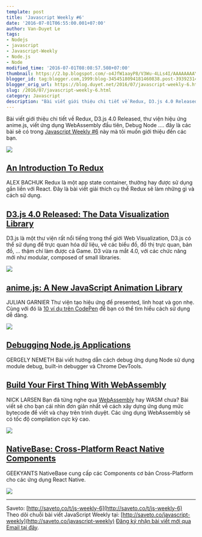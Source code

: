 ```yaml
---
template: post
title: 'Javascript Weekly #6'
date: '2016-07-01T06:55:00.001+07:00'
author: Van-Duyet Le
tags:
- Nodejs
- javascript
- Javascript-Weekly
- Node.js
- Node
modified_time: '2016-07-01T08:08:57.508+07:00'
thumbnail: https://2.bp.blogspot.com/-o4JfW1aayP8/V3Wu-4LLs4I/AAAAAAAAYrk/8qq-Dkaa0L0ZO-CNAZcGl1y3zgWUDNAVQCK4B/s1600/js-weekly-6.png
blogger_id: tag:blogger.com,1999:blog-3454518094181460838.post-3939231473251837893
blogger_orig_url: https://blog.duyet.net/2016/07/javascript-weekly-6.html
slug: /2016/07/javascript-weekly-6.html
category: Javascript
description: "Bài viết giới thiệu chi tiết về Redux, D3.js 4.0 Released, thư viện hiệu ứng anime.js, viết ứng dụng WebAssembly đầu tiên, Debug Node .... đây là các bài sẽ có trong Javascript Weekly #6"
---
```


Bài viết giới thiệu chi tiết về Redux, D3.js 4.0 Released, thư viện hiệu ứng anime.js, viết ứng dụng WebAssembly đầu tiên, Debug Node .... đây là các bài sẽ có trong [Javascript Weekly #6](https://saveto.co/t/js-weekly-6) này mà tôi muốn giới thiệu đến các bạn.

[![](https://2.bp.blogspot.com/-o4JfW1aayP8/V3Wu-4LLs4I/AAAAAAAAYrk/8qq-Dkaa0L0ZO-CNAZcGl1y3zgWUDNAVQCK4B/s1600/js-weekly-6.png)](https://blog.duyet.net/2016/07/javascript-weekly-6.html)

## [An Introduction To Redux](http://saveto.co/5eysy2) ##
ALEX BACHUK
Redux là một app state container, thường hay được sử dụng gắn liền với React. Đây là bài viết giải thích cụ thể Redux sẽ làm những gì và cách sử dụng.

## [D3.js 4.0 Released: The Data Visualization Library](http://saveto.co/r9jtqQ) ##
D3.js là một thư viện rất nổi tiếng trong thế giới Web Visualization, D3.js có thể sử dụng để trực quan hóa dữ liệu, vẽ các biểu đồ, đồ thị trực quan, bản đồ, ... thậm chí làm được cả Game. D3 vừa ra mắt 4.0, với các chức năng mới như modular, composed of small libraries.

[![](https://1.bp.blogspot.com/-nKD5mO2z5mI/V3Wt0n_3qrI/AAAAAAAAYrU/puSIR1axIdEQ8Dk15zvRyJeB1yJJCQ7uACK4B/s640/Script-of-the-Day-D3-js.png)](https://1.bp.blogspot.com/-nKD5mO2z5mI/V3Wt0n_3qrI/AAAAAAAAYrU/puSIR1axIdEQ8Dk15zvRyJeB1yJJCQ7uACK4B/s1600/Script-of-the-Day-D3-js.png)

## [anime.js: A New JavaScript Animation Library](http://saveto.co/oeCFFL) ##
JULIAN GARNIER
Thư viện tạo hiệu ứng để presented, linh hoạt và gọn nhẹ. Cùng với đó là [10 ví dụ trên CodePen](http://saveto.co/12pGQb) để bạn có thể tìm hiểu cách sử dụng dễ dàng.

[![](https://3.bp.blogspot.com/-gI9TGyhuIFQ/V3WsTI4nzUI/AAAAAAAAYqw/Nhfi7oHiMxA2DH5Dk5pbnmzWtf16K10kwCK4B/s1600/anime-js-duyetdev-weekly-6.png)](https://3.bp.blogspot.com/-gI9TGyhuIFQ/V3WsTI4nzUI/AAAAAAAAYqw/Nhfi7oHiMxA2DH5Dk5pbnmzWtf16K10kwCK4B/s1600/anime-js-duyetdev-weekly-6.png)

## [Debugging Node.js Applications](http://saveto.co/65WYn3) ##
GERGELY NEMETH
Bài viết hướng dẫn cách debug ứng dụng Node sử dụng module debug, built-in debugger và Chrome DevTools.

## [Build Your First Thing With WebAssembly](http://saveto.co/9cjb3t) ##
NICK LARSEN
Bạn đã từng nghe qua [WebAssembly](https://webassembly.github.io/) hay WASM chưa? Bài viết sẽ cho bạn cái nhìn đơn giản nhất về cách xây dựng ứng dụng mức bytecode để viết và chạy trên trình duyệt. Các ứng dụng WebAssembly sẽ có tốc độ compilation cực kỳ cao.

[![](https://2.bp.blogspot.com/-cOQjNtEuygw/V3WwsjjMtoI/AAAAAAAAYr0/l_D77pg5SKsZmIN6-WVriN725HE6QQqegCK4B/s1600/wasm-bytecode.png)](https://2.bp.blogspot.com/-cOQjNtEuygw/V3WwsjjMtoI/AAAAAAAAYr0/l_D77pg5SKsZmIN6-WVriN725HE6QQqegCK4B/s1600/wasm-bytecode.png)

## [NativeBase: Cross-Platform React Native Components](http://saveto.co/JxS66X) ##
GEEKYANTS
NativeBase cung cấp các Components cơ bản Cross-Platform cho các ứng dụng React Native.

[![](https://4.bp.blogspot.com/-gbt5Jy7UGMk/V3Ws-GLM7yI/AAAAAAAAYrI/u-5pmZUVG3EUCNi9bMSUsJGLkxMJ-F8pACK4B/s320/NSP-White.png)](https://4.bp.blogspot.com/-gbt5Jy7UGMk/V3Ws-GLM7yI/AAAAAAAAYrI/u-5pmZUVG3EUCNi9bMSUsJGLkxMJ-F8pACK4B/s1600/NSP-White.png)

--------------------
Saveto: [http://saveto.co/t/js-weekly-6](http://saveto.co/t/js-weekly-6)
Theo dõi chuỗi bài viết JavaScript Weekly tại: [http://saveto.co/javascript-weekly](http://saveto.co/javascript-weekly)
[Đăng ký nhận bài viết mới qua Email tại đây](http://saveto.co/sfZ60w).
